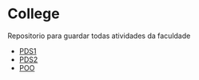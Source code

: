 # College

Repositorio para guardar todas atividades da faculdade

- [PDS1](https://github.com/lutilipe/College/tree/main/PDS1)
- [PDS2](https://github.com/lutilipe/College/tree/main/PDS2)
- [POO](https://github.com/lutilipe/College/tree/main/POO)
